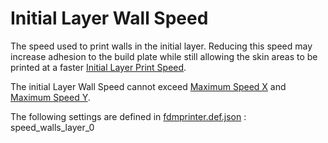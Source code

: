# Initial Layer Wall Speed

The speed used to print walls in the initial layer. Reducing this speed may increase adhesion to the build plate while still allowing the skin areas to be printed at a faster [Initial Layer Print Speed](../speed/speed_print_layer_0.md).

The initial Layer Wall Speed cannot exceed [Maximum Speed X](../machine_settings/machine_max_feedrate_x.md)  and [Maximum Speed Y](../machine_settings/machine_max_feedrate_y.md).

The following settings are defined in [fdmprinter.def.json](https://github.com/smartavionics/Cura/blob/mb-master/resources/definitions/fdmprinter.def.json) : speed_walls_layer_0
